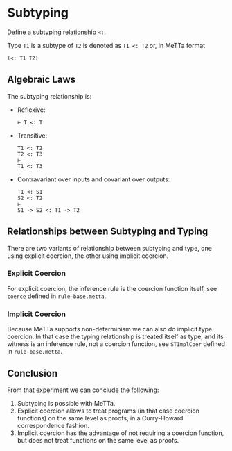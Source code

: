 # Subtyping

Define a [subtyping](https://en.wikipedia.org/wiki/Subtyping)
relationship `<:`.

Type `T1` is a subtype of `T2` is denoted as `T1 <: T2` or, in MeTTa
format

```
(<: T1 T2)
```

## Algebraic Laws

The subtyping relationship is:

- Reflexive:
  ```
  ⊢ T <: T
  ```
- Transitive:
  ```
  T1 <: T2
  T2 <: T3
  ⊢
  T1 <: T3
  ```
- Contravariant over inputs and covariant over outputs:
  ```
  T1 <: S1
  S2 <: T2
  ⊢
  S1 -> S2 <: T1 -> T2
  ```

## Relationships between Subtyping and Typing

There are two variants of relationship between subtyping and type, one
using explicit coercion, the other using implicit coercion.

### Explicit Coercion

For explicit coercion, the inference rule is the coercion function
itself, see `coerce` defined in `rule-base.metta`.

### Implicit Coercion

Because MeTTa supports non-determinism we can also do implicit type
coercion.  In that case the typing relationship is treated itself as
type, and its witness is an inference rule, not a coercion function,
see `STImplCoer` defined in `rule-base.metta`.

## Conclusion

From that experiment we can conclude the following:

1. Subtyping is possible with MeTTa.
2. Explicit coercion allows to treat programs (in that case coercion
   functions) on the same level as proofs, in a Curry-Howard
   correspondence fashion.
3. Implicit coercion has the advantage of not requiring a coercion
   function, but does not treat functions on the same level as proofs.
